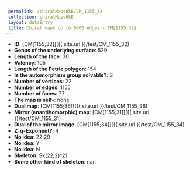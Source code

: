 ```yaml
--- 
 permalink: /chiralMaps6kE/CM_1155_32 
 collection: chiralMaps6kE
 layout: dataEntry
 title: Chiral maps up to 6000 edges - CM[1155;32]
---
```


- **ID**: [CM[1155;32]]({{ site.url }}/test/CM_1155_32)
- **Genus of the underlying surface**: 529
- **Length of the face**: 30
- **Valency**: 105
- **Length of the Petrie polygon**: 154
- **Is the automorphism group solvable?**: S
- **Number of vertices**: 22
- **Number of edges**: 1155
- **Number of faces**: 77
- **The map is self-**: none
- **Dual map**: [CM[1155;36]]({{ site.url }}/test/CM_1155_36)
- **Mirror (enantihomorphic) map**: [CM[1155;31]]({{ site.url }}/test/CM_1155_31)
- **Dual of the mirror image**: [CM[1155;34]]({{ site.url }}/test/CM_1155_34)
- **Z_q-Exponent?**: 4
- **No idea**:  22:29
- **No idea**: Y
- **No idea**: N
- **Skeleton**: Sk(22;2)^21
- **Some other kind of skeleton**: nan
